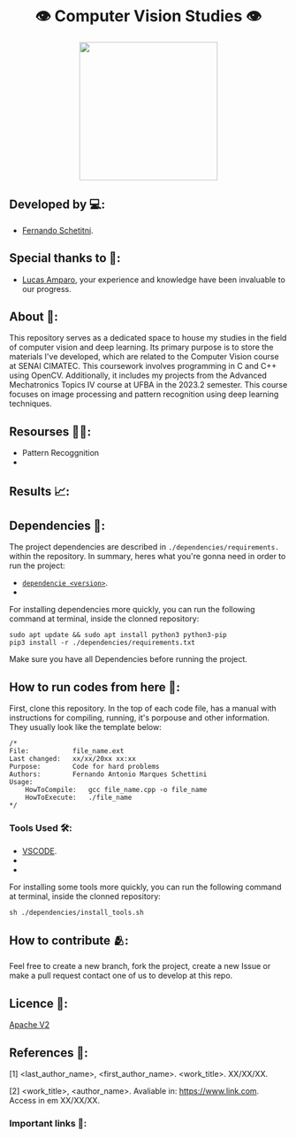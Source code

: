 <h1 align="center">👁️ Computer Vision Studies 👁️</h1>

<div align="center">
	<a href="link_for_webite">
	<img height = "250em" src = "https://github.com/FernandoSchett/cv_studies/assets/80331486/6fd96a72-8d2e-43fb-b3a4-e97acec0c892" />
    </a>
</div>

## Developed by 💻:

- [Fernando Schetitni](https://github.com/FernandoSchett).

## Special thanks to 🥰:

- [Lucas Amparo](https://github.com/<profile_username>), your experience and knowledge have been invaluable to our progress.


## About 🤔:

This repository serves as a dedicated space to house my studies in the field of computer vision and deep learning. Its primary purpose is to store the materials I've developed, which are related to the Computer Vision course at SENAI CIMATEC. This coursework involves programming in C and C++ using OpenCV. Additionally, it includes my projects from the Advanced Mechatronics Topics IV course at UFBA in the 2023.2 semester. This course focuses on image processing and pattern recognition using deep learning techniques.

## Resourses 🧑‍🔬:

- Pattern Recoggnition
- 


## Results 📈:

## Dependencies 🚚:

The project dependencies are described in  ```./dependencies/requirements.``` within the repository. In summary, heres what you're gonna need in order to run the project:

- [```dependencie <version>```](http:link.com).
- 

For installing dependencies more quickly, you can run the following command at terminal, inside the clonned repository:

	sudo apt update && sudo apt install python3 python3-pip
    pip3 install -r ./dependencies/requirements.txt

Make sure you have all Dependencies before running the project.

## How to run codes from here 🏃:

First, clone this repository. In the top of each code file, has a manual with instructions for compiling, running, it's porpouse and other information. They usually look like the template below:

	/*
	File:           file_name.ext
	Last changed:   xx/xx/20xx xx:xx
	Purpose:        Code for hard problems         
	Authors:        Fernando Antonio Marques Schettini   
	Usage: 
		HowToCompile:   gcc file_name.cpp -o file_name
		HowToExecute:   ./file_name           
	*/ 

### Tools Used 🛠️: 

- [VSCODE](http:link.com).
- 
- 

For installing some tools more quickly, you can run the following command at terminal, inside the clonned repository:

    sh ./dependencies/install_tools.sh
	
## How to contribute 🫂:

Feel free to create a new branch, fork the project, create a new Issue or make a pull request contact one of us to develop at this repo.

## Licence 📜:

[Apache V2](https://choosealicense.com/licenses/apache-2.0/)

## References 📙:
	
[1] <last_author_name>, <first_author_name>. <work_title>. XX/XX/XX.
	
[2] <work_title>, <author_name>. Avaliable in: <https://www.link.com>. Access in em XX/XX/XX.

### Important links 🔗:

